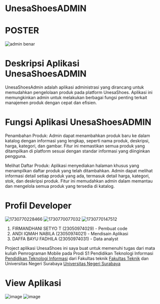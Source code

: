 # UnesaShoesADMIN

# POSTER

![admin benar](https://github.com/user-attachments/assets/b0815514-0893-4d8a-81ff-64f24ce86c9a)


# Deskripsi Aplikasi UnesaShoesADMIN
UnesaShoesAdmin adalah aplikasi administrasi yang dirancang untuk memudahkan pengelolaan produk pada platform UnesaShoes. Aplikasi ini memungkinkan admin untuk melakukan berbagai fungsi penting terkait manajemen produk dengan cepat dan efisien.

# Fungsi Aplikasi UnesaShoesADMIN

Penambahan Produk: Admin dapat menambahkan produk baru ke dalam katalog dengan informasi yang lengkap, seperti nama produk, deskripsi, harga, kategori, dan gambar. Fitur ini memastikan semua produk yang ditampilkan di platform sesuai dengan standar informasi yang diinginkan pengguna.

Melihat Daftar Produk: Aplikasi menyediakan halaman khusus yang menampilkan daftar produk yang telah ditambahkan. Admin dapat melihat informasi detail setiap produk yang ada, termasuk detail harga, kategori, stok, dan deskripsi produk. Fitur ini memudahkan admin dalam memantau dan mengelola semua produk yang tersedia di katalog.

# Profil Developer

![1730770228466](https://github.com/user-attachments/assets/2033ab65-2c44-49a4-a568-9ebf9749af22) ![1730770077032](https://github.com/user-attachments/assets/64ff5a06-0980-4f51-a463-3e753b55abd8) ![1730770147512](https://github.com/user-attachments/assets/72adc844-e1b3-439f-a76a-cb9452bfb43d) 

1. FIRMANDHANI SETYO T    (23050974029) - Pembuat code
2. ANDI IQMAH NABILA      (23050974021) - Mendisain Aplikasi
3. DAFFA BAYU FADHILA     (23050974031) - Data analyst
   
Project aplikasi UnesaShoes ini saya buat untuk memenuhi tugas dari mata kuliah Pemrograman Mobile pada Prodi S1 Pendidikan Teknologi Informasi [Pendidikan Teknologi Informasi](https://pendidikan-ti.ft.unesa.ac.id/) dari Fakultas teknik [Fakultas Teknik](https://ft.unesa.ac.id/) dan Universitas Negeri Surabaya [Universitas Negeri Surabaya](https://unesa.ac.id/) 

# View Aplikasi

![image](https://github.com/user-attachments/assets/5ae97449-ea78-4045-b127-09be2f27b34d) ![image](https://github.com/user-attachments/assets/960cdb00-a4ee-4450-bd27-0c4a4f698702)






